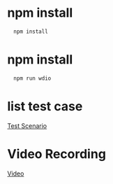 # npm install
```sh
  npm install
  ```
# npm install
```sh
  npm run wdio
  ```

# list test case
[Test Scenario](https://docs.google.com/spreadsheets/d/1xkVleiylKHXCH2W-lTpd9Iln8eWwSc7DwCpc_sl7VIU/edit#gid=449851514)

# Video Recording
[Video](https://drive.google.com/file/d/1P84MYgXWg0iIk2mzhdldimd3WJMadVfb/view?usp=drivesdk)

